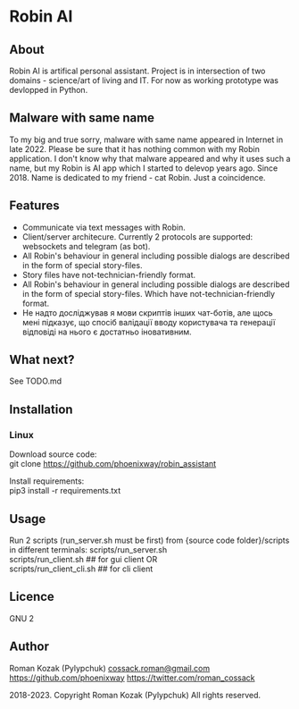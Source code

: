 # Robin AI
## About
Robin AI is artifical personal assistant. Project is in intersection of two domains - science/art of living and IT. For now as working prototype was devlopped in Python.

## Malware with same name
To my big and true sorry, malware with same name appeared in Internet in late 2022. Please be sure that it has nothing common with my Robin application. I don't know why that malware appeared and why it uses such a name, but my Robin is AI app which I started to delevop years ago. Since 2018. Name is dedicated to my friend - cat Robin. Just a coincidence.
 
## Features
* Communicate via text messages with Robin.
* Client/server architecure. Currently 2 protocols are supported: websockets and telegram (as bot).
* All Robin's behaviour in general including possible dialogs are described in the form of special story-files. 
* Story files have not-technician-friendly format.
* All Robin's behaviour in general including possible dialogs are described in the form of special story-files. Which have not-technician-friendly format.
* Не надто досліджував я мови скриптів інших чат-ботів, але щось мені підказує, що спосіб валідації вводу користувача та генерації відповіді на нього є достатньо іновативним.

## What next?
See TODO.md

## Installation
### Linux
Download source code:  
git clone https://github.com/phoenixway/robin_assistant  

Install requirements:  
pip3 install -r requirements.txt  

## Usage
Run 2 scripts (run_server.sh must be first) from {source code folder}/scripts in different terminals:
scripts/run_server.sh  
scripts/run_client.sh  ## for gui client OR  
scripts/run_client_cli.sh ## for cli client

## Licence
GNU 2

## Author
Roman Kozak (Pylypchuk)
cossack.roman@gmail.com
https://github.com/phoenixway
https://twitter.com/roman_cossack

2018-2023. Copyright Roman Kozak (Pylypchuk)
All rights reserved.


